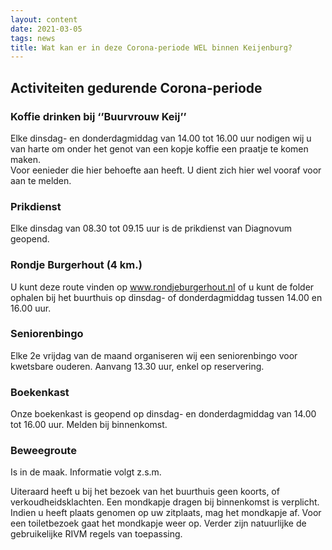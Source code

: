 ```yaml
---
layout: content
date: 2021-03-05
tags: news
title: Wat kan er in deze Corona-periode WEL binnen Keijenburg?
---
```

## Activiteiten gedurende Corona-periode

### Koffie drinken bij ‘’Buurvrouw Keij’’
Elke dinsdag- en donderdagmiddag van 14.00 tot 16.00 uur nodigen wij u van harte om onder het genot van een kopje koffie een praatje te komen maken.  
Voor eenieder die hier behoefte aan heeft. U dient zich hier wel vooraf voor aan te melden.

### Prikdienst
Elke dinsdag van 08.30 tot 09.15 uur is de prikdienst van Diagnovum geopend.

### Rondje Burgerhout (4 km.)
U kunt deze route vinden op www.rondjeburgerhout.nl of u kunt de folder ophalen bij het buurthuis op dinsdag- of donderdagmiddag tussen 14.00 en 16.00 uur.

### Seniorenbingo
Elke 2e vrijdag van de maand organiseren wij een seniorenbingo voor kwetsbare ouderen. Aanvang 13.30 uur, enkel op reservering.

### Boekenkast
Onze boekenkast is geopend op dinsdag- en donderdagmiddag van 14.00 tot 16.00 uur. Melden bij binnenkomst.

### Beweegroute
Is in de maak. Informatie volgt z.s.m.

Uiteraard heeft u bij het bezoek van het buurthuis geen koorts, of verkoudheidsklachten. 
Een mondkapje dragen bij binnenkomst is verplicht. Indien u heeft plaats genomen op uw zitplaats, mag het mondkapje af. 
Voor een toiletbezoek gaat het mondkapje weer op. Verder zijn natuurlijke de gebruikelijke RIVM regels van toepassing.
 
